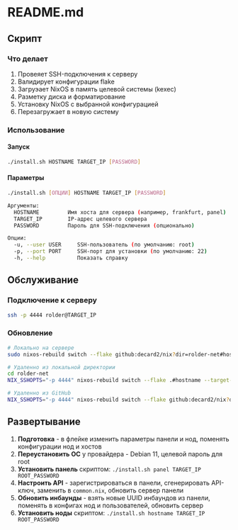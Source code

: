 # README.md

## Скрипт

### Что делает

1. Провеяет SSH-подключения к серверу
2. Валидирует конфигурации flake
3. Загруэает NixOS в память целевой системы (kexec)
4. Разметку диска и форматирование
5. Установку NixOS с выбранной конфигурацией
6. Перезагружает в новую систему

### Использование

#### Запуск

```bash
./install.sh HOSTNAME TARGET_IP [PASSWORD]
```

#### Параметры

```bash
./install.sh [ОПЦИИ] HOSTNAME TARGET_IP [PASSWORD]

Аргументы:
  HOSTNAME         Имя хоста для сервера (например, frankfurt, panel)
  TARGET_IP        IP-адрес целевого сервера
  PASSWORD         Пароль для SSH-подключения (опционально)

Опции:
  -u, --user USER     SSH-пользователь (по умолчанию: root)
  -p, --port PORT     SSH-порт для установки (по умолчанию: 22)
  -h, --help          Показать справку
```

## Обслуживание

### Подключение к серверу

```bash
ssh -p 4444 rolder@TARGET_IP
```

### Обновление

```bash
# Локально на сервере
sudo nixos-rebuild switch --flake github:decard2/nix?dir=rolder-net#hostname

# Удаленно из локальной директории
cd rolder-net
NIX_SSHOPTS="-p 4444" nixos-rebuild switch --flake .#hostname --target-host rolder@TARGET_IP --ask-sudo-password

# Удаленно из GitHub
NIX_SSHOPTS="-p 4444" nixos-rebuild switch --flake github:decard2/nix?dir=rolder-net#hostname --target-host rolder@TARGET_IP --ask-sudo-password
```

## Развертывание

1. **Подготовка** - в флейке изменить параметры панели и нод, поменять конфигурации нод и хостов
2. **Переустановить ОС** у провайдера - Debian 11, целевой пароль для root
3. **Установить панель** скриптом: `./install.sh panel TARGET_IP ROOT_PASSWORD`
4. **Настроить API** - зарегистрироваться в панели, сгенерировать API-ключ, заменить в `common.nix`, обновить сервер панели
5. **Обновить инбаунды** - взять новые UUID инбаундов из панели, поменять в конфигах нод и пользователей, обновить сервер
6. **Установить ноды** скриптом: `./install.sh hostname TARGET_IP ROOT_PASSWORD`
